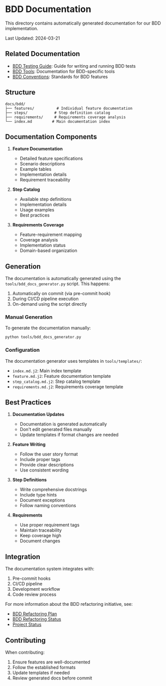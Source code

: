 # BDD Documentation

This directory contains automatically generated documentation for our BDD implementation.

Last Updated: 2024-03-21

## Related Documentation

- [BDD Testing Guide](../../tests/bdd/README.md): Guide for writing and running BDD tests
- [BDD Tools](../../tools/README.md#bdd-tools): Documentation for BDD-specific tools
- [BDD Conventions](../project/bdd/conventions.md): Standards for BDD features

## Structure

```
docs/bdd/
├── features/          # Individual feature documentation
├── steps/            # Step definition catalog
├── requirements/     # Requirements coverage analysis
└── index.md         # Main documentation index
```

## Documentation Components

1. **Feature Documentation**
   - Detailed feature specifications
   - Scenario descriptions
   - Example tables
   - Implementation details
   - Requirement traceability

2. **Step Catalog**
   - Available step definitions
   - Implementation details
   - Usage examples
   - Best practices

3. **Requirements Coverage**
   - Feature-requirement mapping
   - Coverage analysis
   - Implementation status
   - Domain-based organization

## Generation

The documentation is automatically generated using the `tools/bdd_docs_generator.py` script. This happens:
1. Automatically on commit (via pre-commit hook)
2. During CI/CD pipeline execution
3. On-demand using the script directly

### Manual Generation

To generate the documentation manually:

```bash
python tools/bdd_docs_generator.py
```

### Configuration

The documentation generator uses templates in `tools/templates/`:
- `index.md.j2`: Main index template
- `feature.md.j2`: Feature documentation template
- `step_catalog.md.j2`: Step catalog template
- `requirements.md.j2`: Requirements coverage template

## Best Practices

1. **Documentation Updates**
   - Documentation is generated automatically
   - Don't edit generated files manually
   - Update templates if format changes are needed

2. **Feature Writing**
   - Follow the user story format
   - Include proper tags
   - Provide clear descriptions
   - Use consistent wording

3. **Step Definitions**
   - Write comprehensive docstrings
   - Include type hints
   - Document exceptions
   - Follow naming conventions

4. **Requirements**
   - Use proper requirement tags
   - Maintain traceability
   - Keep coverage high
   - Document changes

## Integration

The documentation system integrates with:
1. Pre-commit hooks
2. CI/CD pipeline
3. Development workflow
4. Code review process

For more information about the BDD refactoring initiative, see:
- [BDD Refactoring Plan](../project/plan-bdd-refactoring.md)
- [BDD Refactoring Status](../project/bdd_refactoring_release2_status.md)
- [Project Status](../project/PROJECT_STATUS.md)

## Contributing

When contributing:
1. Ensure features are well-documented
2. Follow the established formats
3. Update templates if needed
4. Review generated docs before commit
